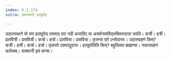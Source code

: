 ```yaml
---
index: 6.1.174
sutra: उदात्तयणो हल्पूर्वात्

---
```

उदात्तस्थाने यो यण् हलपूर्वस् तस्मात् परा नदी अजादिर् या असर्वनामविद्भक्तिरुदात्ता भवति। कर्त्री। हर्त्री। प्रलवित्री। प्रसवित्री। कर्त्रा। हर्त्रा। प्रलवित्रा। प्रसवित्रा। तृजन्ता एते ऽन्तोदात्ताः। उदात्तग्रहणं किम्? कर्त्री। हर्त्री। कर्त्रा। हर्त्रा। तृन्नन्तो ऽयमाद्युदात्तः। हल्पूर्वातिति किम्? बहुतितवा ब्राह्मण्या। नकारग्रहणं कर्तव्यम्। वाक्पत्नी इयं कन्या।